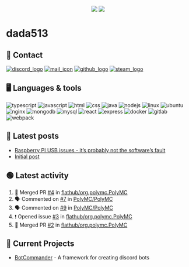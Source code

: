 <p align="center">
  <img src="https://github-readme-stats.vercel.app/api?username=dada513&show_icons=true&count_private=true&include_all_commits=true&hide_border=true"/>
  <img src="https://github-readme-stats.vercel.app/api/top-langs/?username=dada513&layout=compact&count_private=true&include_all_commits=true&hide_border=true&langs_count=10"/>
</p>

# dada513

## 📨 Contact

[![discord_logo](https://icongr.am/material/discord.svg)](./discord.md)
[![mail_icon](https://icongr.am/material/email.svg)](mailto:dada513@protonmail.com)
[![github_logo](https://icongr.am/material/github.svg)](https://github.com/dada513)
[![steam_logo](https://icongr.am/material/steam.svg)](http://steamcommunity.com/profiles/76561198966378927)

## 🖥️ Languages & tools

![typescript](https://icongr.am/devicon/typescript-original.svg)
![javascript](https://icongr.am/devicon/javascript-original.svg)
![html](https://icongr.am/devicon/html5-original.svg)
![css](https://icongr.am/devicon/css3-original.svg)
![java](https://icongr.am/devicon/java-original.svg)
![nodejs](https://icongr.am/devicon/nodejs-original.svg)
![linux](https://icongr.am/devicon/linux-original.svg)
![ubuntu](https://icongr.am/devicon/ubuntu-plain.svg)
![nginx](https://icongr.am/devicon/nginx-original.svg)
![mongodb](https://icongr.am/devicon/mongodb-original-wordmark.svg)
![mysql](https://icongr.am/devicon/mysql-original-wordmark.svg)
![react](https://icongr.am/devicon/react-original.svg)
![express](https://icongr.am/devicon/express-original-wordmark.svg)
![docker](https://icongr.am/devicon/docker-original.svg)
![gitlab](https://icongr.am/devicon/gitlab-original.svg)
![webpack](https://icongr.am/devicon/webpack-original.svg)

## 📘 Latest posts

<!-- BLOG-POST-LIST:START -->
- [Raspberry PI USB issues - it’s probably not the software’s fault](https://d513.space/raspberry/2021/12/09/raspberry-pi-power-fix.html)
- [Initial post](https://d513.space/2021/12/08/init.html)
<!-- BLOG-POST-LIST:END -->

## 🟢 Latest activity

<!--START_SECTION:activity-->

1. 🎉 Merged PR [#4](https://github.com/flathub/org.polymc.PolyMC/pull/4) in [flathub/org.polymc.PolyMC](https://github.com/flathub/org.polymc.PolyMC)
2. 🗣 Commented on [#7](https://github.com/PolyMC/PolyMC/issues/7) in [PolyMC/PolyMC](https://github.com/PolyMC/PolyMC)
3. 🗣 Commented on [#9](https://github.com/PolyMC/PolyMC/issues/9) in [PolyMC/PolyMC](https://github.com/PolyMC/PolyMC)
4. ❗️ Opened issue [#3](https://github.com/flathub/org.polymc.PolyMC/issues/3) in [flathub/org.polymc.PolyMC](https://github.com/flathub/org.polymc.PolyMC)
5. 🎉 Merged PR [#2](https://github.com/flathub/org.polymc.PolyMC/pull/2) in [flathub/org.polymc.PolyMC](https://github.com/flathub/org.polymc.PolyMC)
<!--END_SECTION:activity-->

## 🔌 Current Projects

- [BotCommander](https://github.com/dada513/botcommander) - A framework for creating discord bots
